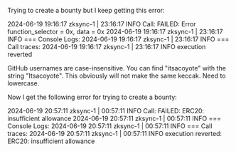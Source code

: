 Trying to create a bounty but I keep getting this error: 

2024-06-19 19:16:17 zksync-1  | 23:16:17  INFO Call: FAILED: Error function_selector = 0x, data = 0x
2024-06-19 19:16:17 zksync-1  | 23:16:17  INFO === Console Logs: 
2024-06-19 19:16:17 zksync-1  | 23:16:17  INFO === Call traces:
2024-06-19 19:16:17 zksync-1  | 23:16:17  INFO execution reverted


GitHub usernames are case-insensitive. You can find "itsacoyote" with 
the string "Itsacoyote". This obviously will not make the same keccak. 
Need to lowercase.


Now I get the following error for trying to create a bounty:

2024-06-19 20:57:11 zksync-1  | 00:57:11  INFO Call: FAILED: ERC20: insufficient allowance
2024-06-19 20:57:11 zksync-1  | 00:57:11  INFO === Console Logs: 
2024-06-19 20:57:11 zksync-1  | 00:57:11  INFO === Call traces:
2024-06-19 20:57:11 zksync-1  | 00:57:11  INFO execution reverted: ERC20: insufficient allowance